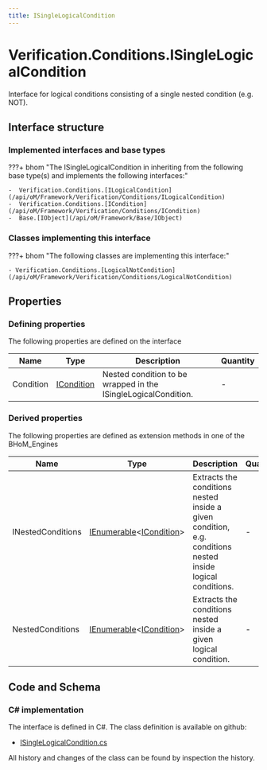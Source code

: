 ```yaml
---
title: ISingleLogicalCondition
---
```


# Verification.Conditions.ISingleLogicalCondition

Interface for logical conditions consisting of a single nested condition (e.g. NOT).

## Interface structure

### Implemented interfaces and base types

???+ bhom "The ISingleLogicalCondition in inheriting from the following base type(s) and implements the following interfaces:"

    -  Verification.Conditions.[ILogicalCondition](/api/oM/Framework/Verification/Conditions/ILogicalCondition)
    -  Verification.Conditions.[ICondition](/api/oM/Framework/Verification/Conditions/ICondition)
    -  Base.[IObject](/api/oM/Framework/Base/IObject)


### Classes implementing this interface

???+ bhom "The following classes are implementing this interface:"

    - Verification.Conditions.[LogicalNotCondition](/api/oM/Framework/Verification/Conditions/LogicalNotCondition)


## Properties



### Defining properties

The following properties are defined on the interface

| Name             | Type             | Description      | Quantity         |
|------------------|------------------|------------------|------------------|
| Condition | [ICondition](/api/oM/Framework/Verification/Conditions/ICondition) | Nested condition to be wrapped in the ISingleLogicalCondition. | - |


### Derived properties

The following properties are defined as extension methods in one of the BHoM_Engines

| Name             | Type             | Description      | Quantity         | Engine           |
|------------------|------------------|------------------|------------------|------------------|
| INestedConditions | [IEnumerable](https://learn.microsoft.com/en-us/dotnet/api/System.Collections.Generic.IEnumerable-1?view=netstandard-2.0)&lt;[ICondition](/api/oM/Framework/Verification/Conditions/ICondition)&gt; | Extracts the conditions nested inside a given condition, e.g. conditions nested inside logical conditions. | - | Verification_Engine |
| NestedConditions | [IEnumerable](https://learn.microsoft.com/en-us/dotnet/api/System.Collections.Generic.IEnumerable-1?view=netstandard-2.0)&lt;[ICondition](/api/oM/Framework/Verification/Conditions/ICondition)&gt; | Extracts the conditions nested inside a given logical condition. | - | Verification_Engine |


## Code and Schema

### C# implementation

The interface is defined in C#. The class definition is available on github:

- [ISingleLogicalCondition.cs](https://github.com/BHoM/BHoM/blob/develop/Verification_oM/Conditions/Interfaces/ISingleLogicalCondition.cs)

All history and changes of the class can be found by inspection the history.
